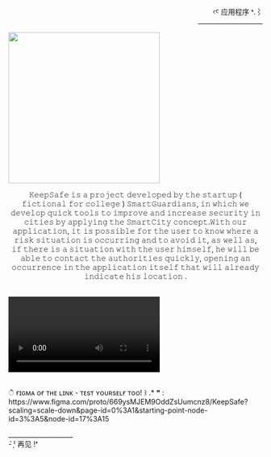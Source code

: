 <div align="right" >
  <p>
  ꜥꜤ  应用程序 ❛.⌇ <br>____________________
  </p>
  
</div>  
 
 <div align="left" >
  <img height="300px" src="https://user-images.githubusercontent.com/86667062/209571871-2ded4eb1-ff48-4adf-828d-978cbc8f4d33.png">
  
  <p align="center">
    𝙺𝚎𝚎𝚙𝚂𝚊𝚏𝚎 𝚒𝚜 𝚊 𝚙𝚛𝚘𝚓𝚎𝚌𝚝 𝚍𝚎𝚟𝚎𝚕𝚘𝚙𝚎𝚍 𝚋𝚢 𝚝𝚑𝚎 𝚜𝚝𝚊𝚛𝚝𝚞𝚙 ( 𝚏𝚒𝚌𝚝𝚒𝚘𝚗𝚊𝚕 𝚏𝚘𝚛 𝚌𝚘𝚕𝚕𝚎𝚐𝚎 ) 𝚂𝚖𝚊𝚛𝚝𝙶𝚞𝚊𝚛𝚍𝚒𝚊𝚗𝚜, 𝚒𝚗 𝚠𝚑𝚒𝚌𝚑 𝚠𝚎 𝚍𝚎𝚟𝚎𝚕𝚘𝚙 𝚚𝚞𝚒𝚌𝚔 𝚝𝚘𝚘𝚕𝚜 𝚝𝚘 𝚒𝚖𝚙𝚛𝚘𝚟𝚎 𝚊𝚗𝚍 𝚒𝚗𝚌𝚛𝚎𝚊𝚜𝚎 𝚜𝚎𝚌𝚞𝚛𝚒𝚝𝚢 
    𝚒𝚗 𝚌𝚒𝚝𝚒𝚎𝚜 𝚋𝚢 𝚊𝚙𝚙𝚕𝚢𝚒𝚗𝚐 𝚝𝚑𝚎 𝚂𝚖𝚊𝚛𝚝𝙲𝚒𝚝𝚢 𝚌𝚘𝚗𝚌𝚎𝚙𝚝.𝚆𝚒𝚝𝚑 𝚘𝚞𝚛 𝚊𝚙𝚙𝚕𝚒𝚌𝚊𝚝𝚒𝚘𝚗, 𝚒𝚝 𝚒𝚜 𝚙𝚘𝚜𝚜𝚒𝚋𝚕𝚎 𝚏𝚘𝚛 𝚝𝚑𝚎 𝚞𝚜𝚎𝚛 𝚝𝚘 𝚔𝚗𝚘𝚠 𝚠𝚑𝚎𝚛𝚎 𝚊 𝚛𝚒𝚜𝚔 𝚜𝚒𝚝𝚞𝚊𝚝𝚒𝚘𝚗 𝚒𝚜 𝚘𝚌𝚌𝚞𝚛𝚛𝚒𝚗𝚐 𝚊𝚗𝚍 𝚝𝚘 𝚊𝚟𝚘𝚒𝚍 𝚒𝚝, 
    𝚊𝚜 𝚠𝚎𝚕𝚕 𝚊𝚜, 𝚒𝚏 𝚝𝚑𝚎𝚛𝚎 𝚒𝚜 𝚊 𝚜𝚒𝚝𝚞𝚊𝚝𝚒𝚘𝚗 𝚠𝚒𝚝𝚑 𝚝𝚑𝚎 𝚞𝚜𝚎𝚛 𝚑𝚒𝚖𝚜𝚎𝚕𝚏, 𝚑𝚎 𝚠𝚒𝚕𝚕 𝚋𝚎 𝚊𝚋𝚕𝚎 𝚝𝚘 𝚌𝚘𝚗𝚝𝚊𝚌𝚝 𝚝𝚑𝚎 𝚊𝚞𝚝𝚑𝚘𝚛𝚒𝚝𝚒𝚎𝚜 𝚚𝚞𝚒𝚌𝚔𝚕𝚢, 𝚘𝚙𝚎𝚗𝚒𝚗𝚐 𝚊𝚗 𝚘𝚌𝚌𝚞𝚛𝚛𝚎𝚗𝚌𝚎 𝚒𝚗 𝚝𝚑𝚎 𝚊𝚙𝚙𝚕𝚒𝚌𝚊𝚝𝚒𝚘𝚗 
    𝚒𝚝𝚜𝚎𝚕𝚏 𝚝𝚑𝚊𝚝 𝚠𝚒𝚕𝚕 𝚊𝚕𝚛𝚎𝚊𝚍𝚢 𝚒𝚗𝚍𝚒𝚌𝚊𝚝𝚎 𝚑𝚒𝚜 𝚕𝚘𝚌𝚊𝚝𝚒𝚘𝚗 .
  </p><br>
  
  <div>
   <video src="https://user-images.githubusercontent.com/86667062/209576744-8a2016f2-d9d3-4eb0-9add-9b124d637326.mp4">
  </div><br>
    
  <p>
     ੈ  ғɪɢᴍᴀ ᴏғ ᴛʜᴇ ʟɪɴᴋ - ᴛᴇsᴛ ʏᴏᴜʀsᴇʟғ ᴛᴏᴏ! ꒱ .* ❞ : <br>
     https://www.figma.com/proto/669ysMJEM9OddZsUumcnz8/KeepSafe?scaling=scale-down&page-id=0%3A1&starting-point-node-id=3%3A5&node-id=17%3A15
  </p>

 </div>
 
 <div>
   <p>
     ____________________<br> - ̗̀⁽ 再见 !❜
   </p>
</div>
